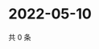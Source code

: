 # 2022-05-10

共 0 条

<!-- BEGIN WEIBO -->
<!-- 最后更新时间 Tue May 10 2022 12:17:01 GMT+0800 (China Standard Time) -->

<!-- END WEIBO -->
